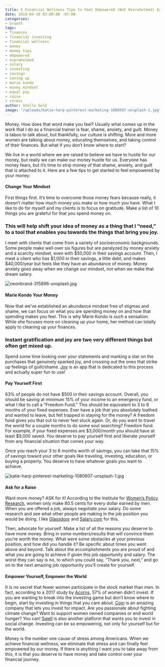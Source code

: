 ```yaml
---
title: 5 Financial Wellness Tips to Feel Empowered (Not Overwhelmed) by Your Money
date: 2019-04-10 03:00:00 -07:00
categories:
- Growth
tags:
- finances
- financial investing
- financial wellness
- money
- money tips
- empowered
- overwhelmed
- salary
- investing
- savings
- saving up
- marie kondo
- money mindset
- equal pay
- raise
- stress
author: Stella Gold
image: "/uploads/katie-harp-pinterest-marketing-1080597-unsplash-1.jpg"
---
```


Money. How does that word make you feel? Usually what comes up in the work that I do as a financial trainer is fear, shame, anxiety, and guilt. Money is taboo to talk about, but thankfully, our culture is shifting. More and more women are talking about money, educating themselves, and taking control of their finances. But what if you don’t know where to start? 

We live in a world where we are raised to believe we have to hustle for our money, but really we can make our money hustle for us. Everyone has money fears, but it’s time to strip money of that shame, anxiety, and guilt that is attached to it. Here are a few tips to get started to feel empowered by your money: 

#### Change Your Mindset 

First things first. It’s time to overcome those money fears because really, it doesn’t matter how much money you make or how much you have. What I like to do for myself and my clients is to focus on gratitude. Make a list of 10 things you are grateful for that you spend money on. 

### This will help shift your idea of money as a thing that I “need,” to a tool that enables you towards the things that bring you joy. 

I meet with clients that come from a variety of socioeconomic backgrounds. Some people make well over six figures but are paralyzed by money anxiety and a scarcity mindset, even with $50,000 in their savings account. Then, I meet a client who has $1,000 in their savings, a little debt, and makes $40,000/year but feels like they have an abundance of money. Money anxiety goes away when we change our mindset, not when we make that dream salary.

![neonbrand-315896-unsplash.jpg](/uploads/neonbrand-315896-unsplash.jpg)

#### Marie Kondo Your Money

Now that we’ve established an abundance mindset free of stigmas and shame, we can focus on what you are spending money on and how that spending makes you feel. This is why Marie Kondo is such a sensation. While she focuses more on cleaning up your home, her method can totally apply to cleaning up your finances. 

### Instant gratification and joy are two very different things but often get mixed up. 

Spend some time looking over your statements and marking a star on the purchases that genuinely sparked joy, and crossing out the ones that strike up feelings of guilt/shame. [Joy](https://www.findjoy.com/?gclid=EAIaIQobChMIwdCmwM-U4QIVKB-tBh2l6gOCEAAYASAAEgIOJPD_BwE) is an app that is dedicated to this process and actually super fun to use! 

#### Pay Yourself First

63% of people do not have $500 in their savings account. Overall, you should be saving at minimum 15% of your income to an emergency fund, or what I like to call a “Freedom Fund.” This should be equivalent to 3 to 6 months of your fixed expenses. Ever have a job that you absolutely loathed and wanted to leave, but felt trapped in staying for the money? A freedom fund gives you that out to never feel stuck again. Or, do you want to travel the world for a couple months to do some soul searching? Freedom fund. For example, if your fixed expenses are $3,000/month you should have at least $9,000 saved. You deserve to pay yourself first and liberate yourself from any financial situation that comes your way. 

Once you reach your 3 to 6 months worth of savings, you can take that 15% of savings toward your other goals like traveling, investing, education, or buying a property. You deserve to have whatever goals you want to achieve.

![katie-harp-pinterest-marketing-1080607-unsplash-1.jpg](/uploads/katie-harp-pinterest-marketing-1080607-unsplash-1.jpg)

#### Ask for a Raise

Want more money? ASK for it! According to the Institute for [Women’s Policy Research](https://iwpr.org/issue/employment-education-economic-change/pay-equity-discrimination/), women only make 80.5 cents for every dollar earned by men. When you are offered a job, always negotiate your salary. Do some research and see what other people are making in the job position you would be doing. I like [Glassdoor](https://www.glassdoor.com/index.htm) and [Salary.com](https://www.salary.com/) for this. 

Then, advocate for yourself. Make a list of all the reasons you deserve to have more money. Bring in some numbers/results that will convince them you’re worth the money. What were some obstacles at your previous position, and how did you handle it? Be specific about times you went above and beyond. Talk about the accomplishments you are proud of and what you are going to achieve if given this job opportunity and salary. The worst they can say is no, to which you could say, “Thank you, next,” and go on to the next amazing job opportunity you’ll create for yourself. 

#### Empower Yourself, Empower the World

It is no secret that fewer women participate in the stock market than men. In fact, according to a 2017 study by [Acorns](https://sqy7rm.media.zestyio.com/EqualPayDay.pdf), 57% of women didn’t invest. If you are wanting to break into the investing game but don’t know where to begin, start by investing in things that you care about. [Coin](https://www.investwithcoin.com/) is an amazing company that lets you invest for impact. Are you passionate about fighting climate change? Want to support women owned companies or end world hunger? You can! [Swell](https://www.swellinvesting.com/homepage) is also another platform that wants you to invest in social change. Investing can be so empowering, not only for yourself but for the world.

Money is the number one cause of stress among Americans. When we achieve financial wellness, we eliminate that stress and can finally feel empowered by our money. If there is anything I want you to take away from this, it is that you deserve to have money and take control over your financial journey.
